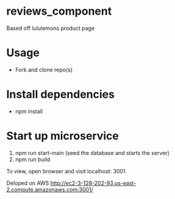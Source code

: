 # reviews_component
Based off lululemons product page
# Usage
  - Fork and clone repo(s)
# Install dependencies
  - npm install
# Start up microservice
1. npm run start-main (seed the database and starts the server)
2. npm run build

To view, open browser and visit localhost: 3001

Deloped on AWS
http://ec2-3-128-202-93.us-east-2.compute.amazonaws.com:3001/
